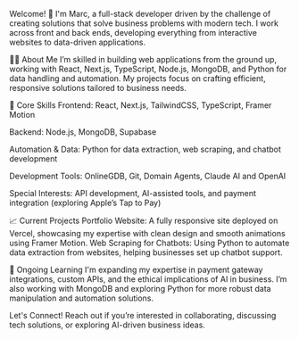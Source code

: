 Welcome! 👋 I'm Marc, a full-stack developer driven by the challenge of creating solutions that solve business problems with modern tech. I work across front and back ends, developing everything from interactive websites to data-driven applications.

👨‍💻 About Me
I’m skilled in building web applications from the ground up, working with React, Next.js, TypeScript, Node.js, MongoDB, and Python for data handling and automation. My projects focus on crafting efficient, responsive solutions tailored to business needs.

🔧 Core Skills
Frontend: React, Next.js, TailwindCSS, TypeScript, Framer Motion

Backend: Node.js, MongoDB, Supabase

Automation & Data: Python for data extraction, web scraping, and chatbot development

Development Tools: OnlineGDB, Git, Domain Agents, Claude AI and OpenAI

Special Interests: API development, AI-assisted tools, and payment integration (exploring Apple’s Tap to Pay)

📈 Current Projects
Portfolio Website: A fully responsive site deployed on Vercel, showcasing my expertise with clean design and smooth animations using Framer Motion.
Web Scraping for Chatbots: Using Python to automate data extraction from websites, helping businesses set up chatbot support.

🌱 Ongoing Learning
I'm expanding my expertise in payment gateway integrations, custom APIs, and the ethical implications of AI in business. I’m also working with MongoDB and exploring Python for more robust data manipulation and automation solutions.

Let's Connect!
Reach out if you’re interested in collaborating, discussing tech solutions, or exploring AI-driven business ideas.
